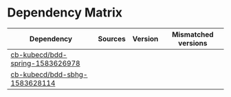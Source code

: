 # Dependency Matrix

Dependency | Sources | Version | Mismatched versions
---------- | ------- | ------- | -------------------
[cb-kubecd/bdd-spring-1583626978](https://github.com/cb-kubecd/bdd-spring-1583626978.git) |  | []() | 
[cb-kubecd/bdd-sbhg-1583628114](https://github.com/cb-kubecd/bdd-sbhg-1583628114.git) |  | []() | 
